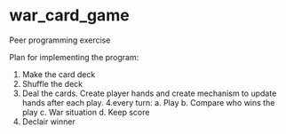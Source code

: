 # war_card_game
Peer programming exercise

Plan for implementing the program:
1. Make the card deck
2. Shuffle the deck
3. Deal the cards. Create player hands and create mechanism to update hands after each play.
4.every turn:
    a. Play
    b. Compare who wins the play
    c. War situation
    d. Keep score
5. Declair winner